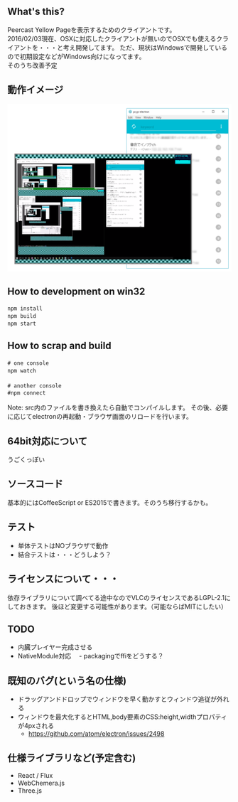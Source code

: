 ## What's this?
Peercast Yellow Pageを表示するためのクライアントです。  
2016/02/03現在、OSXに対応したクライアントが無いのでOSXでも使えるクライアントを・・・と考え開発してます。
ただ、現状はWindowsで開発しているので初期設定などがWindows向けになってます。  
そのうち改善予定


## 動作イメージ
![起動直後](https://raw.githubusercontent.com/tetsuyainfra/pcyp-electron/master/doc/images/pcyp-electron-startup.png)

## How to development on win32
```cmd
npm install       
npm build
npm start
```


## How to scrap and build
```cmd
# one console
npm watch

# another console
#npm connect
```
Note: src内のファイルを書き換えたら自動でコンパイルします。
その後、必要に応じてelectronの再起動・ブラウザ画面のリロードを行います。


## 64bit対応について
うごくっぽい

## ソースコード
基本的にはCoffeeScript or ES2015で書きます。そのうち移行するかも。


## テスト
- 単体テストはNOブラウザで動作
- 結合テストは・・・どうしよう？


## ライセンスについて・・・
依存ライブラリについて調べてる途中なのでVLCのライセンスであるLGPL-2.1にしておきます。
後ほど変更する可能性があります。（可能ならばMITにしたい）

## TODO
- 内臓プレイヤー完成させる
- NativeModule対応
　- packagingでffiをどうする？

## 既知のバグ(という名の仕様)
- ドラッグアンドドロップでウィンドウを早く動かすとウィンドウ追従が外れる
- ウィンドウを最大化するとHTML,body要素のCSS:height,widthプロパティが4pxされる
  - https://github.com/atom/electron/issues/2498

## 仕様ライブラリなど(予定含む)
- React / Flux
- WebChemera.js
- Three.js
